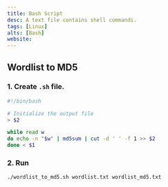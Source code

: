 ```yaml
---
title: Bash Script
desc: A text file contains shell commands.
tags: [Linux]
alts: [Bash]
website:
---
```


## Wordlist to MD5

### 1. Create `.sh` file.

```sh
#!/bin/bash

# Initialize the output file
> $2

while read w
do echo -n "$w" | md5sum | cut -d ' ' -f 1 >> $2
done < $1
```

### 2. Run

```sh
./wordlist_to_md5.sh wordlist.txt wordlist_md5.txt
```